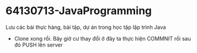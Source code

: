 # 64130713-JavaProgramming
Lưu các bài thực hàng, bài tập, dự án trong học tập lập trình Java
- Clone xong rồi. Bây giờ cư thay đổi ở đây ta thực hiện COMMNIT rồi sau đó PUSH lên server